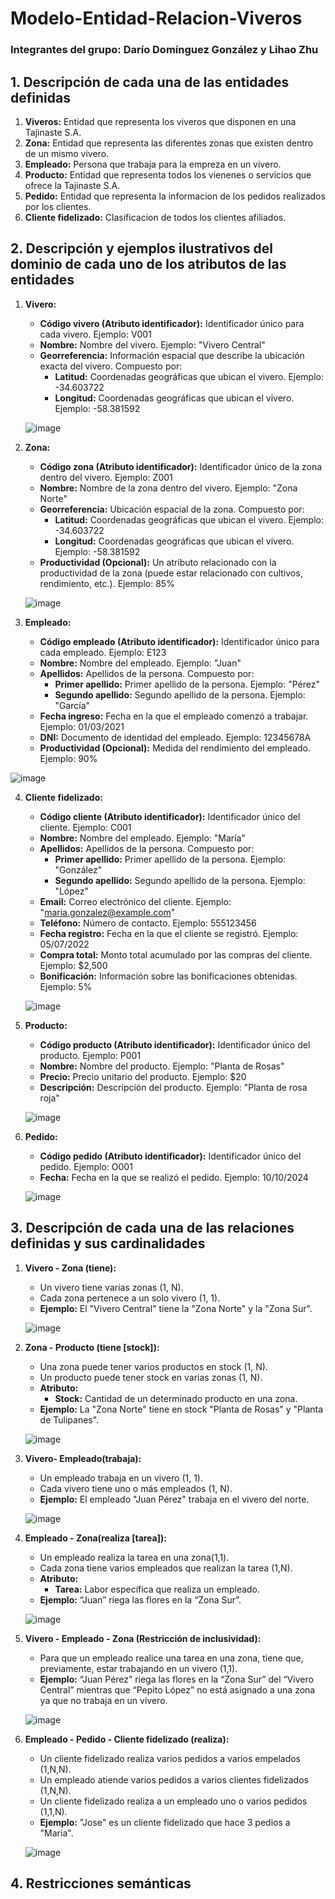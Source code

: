 # Modelo-Entidad-Relacion-Viveros
### Integrantes del grupo: Darío Domínguez González y Lihao Zhu
## 1. Descripción de cada una de las entidades definidas
1. **Viveros:** Entidad que representa los viveros que disponen en una Tajinaste S.A.
2. **Zona:** Entidad que representa las diferentes zonas que existen dentro de un mismo vivero.
3. **Empleado:** Persona que trabaja para la empreza en un vivero.
4. **Producto:** Entidad que representa todos los vienenes o servicios que ofrece la Tajinaste S.A.
5. **Pedido:** Entidad que representa la informacion de los pedidos realizados por los clientes.
6. **Cliente fidelizado:** Clasificacion de todos los clientes afiliados.
## 2. Descripción y ejemplos ilustrativos del dominio de cada uno de los atributos de las entidades
1. **Vivero:**

   - **Código vivero (Atributo identificador):** Identificador único para cada vivero. Ejemplo: V001
   - **Nombre:** Nombre del vivero. Ejemplo: "Vivero Central"
   - **Georreferencia:** Información espacial que describe la ubicación exacta del vivero. Compuesto por:
     - **Latitud:** Coordenadas geográficas que ubican el vivero. Ejemplo: -34.603722
     - **Longitud:** Coordenadas geográficas que ubican el vivero. Ejemplo: -58.381592
   
   ![image](https://github.com/user-attachments/assets/badf0c24-cc86-49ed-ae4e-fb890a7cf105)

2. **Zona:**

   - **Código zona (Atributo identificador):** Identificador único de la zona dentro del vivero. Ejemplo: Z001
   - **Nombre:** Nombre de la zona dentro del vivero. Ejemplo: "Zona Norte"
   - **Georreferencia:** Ubicación espacial de la zona. Compuesto por: 
     - **Latitud:** Coordenadas geográficas que ubican el vivero. Ejemplo: -34.603722
     - **Longitud:** Coordenadas geográficas que ubican el vivero. Ejemplo: -58.381592
   - **Productividad (Opcional):** Un atributo relacionado con la productividad de la zona (puede estar relacionado con cultivos, rendimiento, etc.). Ejemplo: 85%

   ![image](https://github.com/user-attachments/assets/789cb98f-a8e1-400e-a642-d58c2a19077c)

3. **Empleado:**

   - **Código empleado (Atributo identificador):** Identificador único para cada empleado. Ejemplo: E123
   - **Nombre:** Nombre del empleado. Ejemplo: "Juan"
   - **Apellidos:** Apellidos de la persona. Compuesto por:
     - **Primer apellido:** Primer apellido de la persona. Ejemplo: "Pérez"
     - **Segundo apellido:** Segundo apellido de la persona. Ejemplo: "García"
   - **Fecha ingreso:** Fecha en la que el empleado comenzó a trabajar. Ejemplo: 01/03/2021
   - **DNI:** Documento de identidad del empleado. Ejemplo: 12345678A
   - **Productividad (Opcional):** Medida del rendimiento del empleado. Ejemplo: 90%

  ![image](https://github.com/user-attachments/assets/820c637f-fb23-46a0-9a40-c02cacee92c5)

4. **Cliente fidelizado:**

   - **Código cliente (Atributo identificador):** Identificador único del cliente. Ejemplo: C001
   - **Nombre:** Nombre del empleado. Ejemplo: "María"
   - **Apellidos:** Apellidos de la persona. Compuesto por:
     - **Primer apellido:** Primer apellido de la persona. Ejemplo: "González"
     - **Segundo apellido:** Segundo apellido de la persona. Ejemplo: "López"
   - **Email:** Correo electrónico del cliente. Ejemplo: "maria.gonzalez@example.com"
   - **Teléfono:** Número de contacto. Ejemplo: 555123456
   - **Fecha registro:** Fecha en la que el cliente se registró. Ejemplo: 05/07/2022
   - **Compra total:** Monto total acumulado por las compras del cliente. Ejemplo: $2,500
   - **Bonificación:** Información sobre las bonificaciones obtenidas. Ejemplo: 5%
  
   ![image](https://github.com/user-attachments/assets/29fe9d2c-c884-4cec-a9c5-a45206f5acbb)

5. **Producto:**

   - **Código producto (Atributo identificador):** Identificador único del producto. Ejemplo: P001
   - **Nombre:** Nombre del producto. Ejemplo: "Planta de Rosas"
   - **Precio:** Precio unitario del producto. Ejemplo: $20
   - **Descripción:** Descripción del producto. Ejemplo: "Planta de rosa roja"
  
   ![image](https://github.com/user-attachments/assets/933448a6-37f3-4b4c-8fb9-b8639603e043)

6. **Pedido:**

   - **Código pedido (Atributo identificador):** Identificador único del pedido. Ejemplo: O001
   - **Fecha:** Fecha en la que se realizó el pedido. Ejemplo: 10/10/2024
  
   ![image](https://github.com/user-attachments/assets/9aedf578-6e80-40f2-9bb6-48de81f9eee4)

## 3. Descripción de cada una de las relaciones definidas y sus cardinalidades
1. **Vivero - Zona (tiene):**
   - Un vivero tiene varias zonas (1, N).
   - Cada zona pertenece a un solo vivero (1, 1).
   - **Ejemplo:** El "Vivero Central" tiene la "Zona Norte" y la "Zona Sur".
  
   ![image](https://github.com/user-attachments/assets/c04ae433-3881-4991-8215-fc9db71b330f)

2. **Zona - Producto (tiene [stock]):**
   - Una zona puede tener varios productos en stock (1, N).
   - Un producto puede tener stock en varias zonas (1, N).
   - **Atributo:**
     - **Stock:** Cantidad de un determinado producto en una zona.
   - **Ejemplo:** La "Zona Norte" tiene en stock "Planta de Rosas" y "Planta de Tulipanes".
  
   ![image](https://github.com/user-attachments/assets/bee0dc99-e40e-445d-9a11-63c36e99f021)

3. **Vivero- Empleado(trabaja):**
   - Un empleado trabaja en un vivero (1, 1).
   - Cada vivero tiene uno o más empleados (1, N).
   - **Ejemplo:** El empleado "Juan Pérez" trabaja en el vivero del norte.
  
   ![image](https://github.com/user-attachments/assets/1417be6d-c1d4-45f2-a94f-ebc6fbd77bd2)

4. **Empleado - Zona(realiza [tarea]):**
   - Un empleado realiza la tarea en una zona(1,1).
   - Cada zona tiene varios empleados que realizan la tarea (1,N).
   - **Atributo:**
     - **Tarea:** Labor específica que realiza un empleado.
   - **Ejemplo:** “Juan” riega las flores en la “Zona Sur”.
  
   ![image](https://github.com/user-attachments/assets/dcc535c1-f064-48a8-aca8-c83f3ac41f8f)

5. **Vivero - Empleado - Zona (Restricción de inclusividad):**
   - Para que un empleado realice una tarea en una zona, tiene que, previamente, estar trabajando en un vivero (1,1).
   - **Ejemplo:** “Juan Pérez” riega las flores en la “Zona Sur” del “Vivero Central” mientras que “Pepito López” no está asignado a una zona ya que no trabaja en un vivero.
  
   ![image](https://github.com/user-attachments/assets/e414945f-5421-41f6-ac91-3785b7ae278c)

6. **Empleado - Pedido - Cliente fidelizado (realiza):**
   - Un cliente fidelizado realiza varios pedidos a varios  empelados (1,N,N).
   - Un empleado atiende varios pedidos a varios clientes fidelizados (1,N,N).
   - Un cliente fidelizado realiza a un empleado uno o varios pedidos (1,1,N).
   - **Ejemplo:** "Jose" es un cliente fidelizado que hace 3 pedios a "Maria".
  
   ![image](https://github.com/user-attachments/assets/f675658d-eea7-49e1-b107-494b4b101de7)

## 4. Restricciones semánticas
